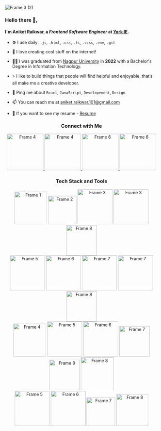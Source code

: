 ![Frame 3 (2)](https://github.com/aniket-raikwar-dev/aniket-raikwar-dev/assets/65860069/4568cd74-47e0-45bc-a7a8-0bfe695ef541)

### Hello there 👋,

#### I'm Aniket Raikwar, a *Frontend Software Engineer* at [York IE](https://york.ie/).


- ⚙️ I use daily: `.js`, `.html`, `.css`, `.ts`, `.scss`, `.env`, `.git`
  
- 🌱 I love creating cool stuff on the internet!
  
- 👨‍💻 I was graduated from [Nagpur University](https://www.tgpcet.com/) in **2022** with a Bachelor's Degree in Information Technology.

- ⚡ I like to build things that people will find helpful and enjoyable, that’s all make me a creative developer.

- 💬 Ping me about `React`, `JavaScript`, `Developement`, `Design`.

- 📫 You can reach me at [aniket.raikwar.101@gmail.com](aniket.raikwar.101@gmail.com)

- 📄 If you want to see my resume - [Resume](aniket.raikwar.101@gmail.com)
  


<h3 align="center">Connect with Me</h3>

<div align="center">
<a href="https://www.instagram.com/aniket.raikwar_/" target="_blank">
  <img src="https://github.com/aniket-raikwar-dev/aniket-raikwar-dev/assets/65860069/a943662e-c08c-4ca7-9c11-9ff58d288302" alt="Frame 4" width="120"/>
</a>
<a href="https://github.com/aniket-raikwar-dev" target="_blank">
  <img src="https://github.com/aniket-raikwar-dev/aniket-raikwar-dev/assets/65860069/84c5fcfd-5830-4338-9e07-3a6d774b035e" alt="Frame 4" width="120"/>
</a>
<a href="https://x.com/raikwar_101" target="_blank">
 <img src="https://github.com/aniket-raikwar-dev/aniket-raikwar-dev/assets/65860069/66793683-d22e-4fa0-8db8-b8964ab32d32" alt="Frame 6" width="120"/>
</a>
<a href="https://medium.com/@aniket.raikwar.101" target="_blank">
 <img src="https://github.com/aniket-raikwar-dev/aniket-raikwar-dev/assets/65860069/8d38127b-f56e-416f-bc29-8f2b52e0cef4" alt="Frame 6" width="120"/>
</a>
</div>

<h3 align="center">Tech Stack and Tools</h3>

<div align="center">
  <img src="https://github.com/aniket-raikwar-dev/aniket-raikwar-dev/assets/65860069/7b109308-96bf-43d8-8f63-07a53158707a" alt="Frame 1" width="107"/>
  <img src="https://github.com/aniket-raikwar-dev/aniket-raikwar-dev/assets/65860069/9e46f89b-e324-47b3-82e6-758d1a5730db" alt="Frame 2" width="93"/>
  <img src="https://github.com/aniket-raikwar-dev/aniket-raikwar-dev/assets/65860069/14c29aed-d4ed-46bf-8c29-2db14e2ce73e" alt="Frame 3" width="115"/>
  <img src="https://github.com/aniket-raikwar-dev/aniket-raikwar-dev/assets/65860069/6a75a946-562b-4495-8b95-293d34c558a5" alt="Frame 3" width="115"/>
  <img src="https://github.com/aniket-raikwar-dev/aniket-raikwar-dev/assets/65860069/944bccfd-7cdc-462c-83c3-f46ee998435e" alt="Frame 8" width="100"/>
</div>



<div align="center">
  <img src="https://github.com/aniket-raikwar-dev/aniket-raikwar-dev/assets/65860069/9331e325-000d-4ec2-a6a5-8053876fd92a" alt="Frame 5" width="115"/>
  <img src="https://github.com/aniket-raikwar-dev/aniket-raikwar-dev/assets/65860069/9180675a-435d-4a6b-a279-3561cf35b655" alt="Frame 6" width="115"/>
  <img src="https://github.com/aniket-raikwar-dev/aniket-raikwar-dev/assets/65860069/e3029f4e-1652-4925-961e-956b3fe32eb7" alt="Frame 7" width="115"/>
  <img src="https://github.com/aniket-raikwar-dev/aniket-raikwar-dev/assets/65860069/1e0df25b-bc2f-4f4e-b5e7-d3732e088ba9" alt="Frame 7" width="115"/>
  <img src="https://github.com/aniket-raikwar-dev/aniket-raikwar-dev/assets/65860069/e5b41fe9-3b62-4065-a8e3-986ab90cb921" alt="Frame 8" width="100"/>
</div>


<div align="center">
  <img src="https://github.com/aniket-raikwar-dev/aniket-raikwar-dev/assets/65860069/40051c45-5bcd-472a-a57f-d3163833f229" alt="Frame 4" width="108"/>
  <img src="https://github.com/aniket-raikwar-dev/aniket-raikwar-dev/assets/65860069/5eaa3880-621a-47c3-8fb4-e16508480e55" alt="Frame 5" width="115"/>
  <img src="https://github.com/aniket-raikwar-dev/aniket-raikwar-dev/assets/65860069/027f3e1e-abc4-4e37-94a7-313b6e15d8d7" alt="Frame 6" width="115"/>
  <img src="https://github.com/aniket-raikwar-dev/aniket-raikwar-dev/assets/65860069/abb33909-64ae-4711-8bdd-d94e0888ef27" alt="Frame 7" width="100"/>
  <img src="https://github.com/aniket-raikwar-dev/aniket-raikwar-dev/assets/65860069/6a7621ab-9acf-4e2c-8776-0c2ed9540c4e" alt="Frame 8" width="100"/>
  <img src="https://github.com/aniket-raikwar-dev/aniket-raikwar-dev/assets/65860069/ce4f805d-58ed-41de-ba9c-7f76bd3919cd" alt="Frame 8" width="108"/>
</div>





<div align="center">
  <img src="https://github.com/aniket-raikwar-dev/aniket-raikwar-dev/assets/65860069/d3d593e0-cdca-430f-814c-977c0f5a434f" alt="Frame 5" width="115"/>
  <img src="https://github.com/aniket-raikwar-dev/aniket-raikwar-dev/assets/65860069/95f9d83f-0429-4e27-a4dd-5fd1d1b6edb3" alt="Frame 6" width="115"/>
  <img src="https://github.com/aniket-raikwar-dev/aniket-raikwar-dev/assets/65860069/14769ca9-8295-4842-b548-0eef3ce75fb9" alt="Frame 7" width="94"/>
  <img src="https://github.com/aniket-raikwar-dev/aniket-raikwar-dev/assets/65860069/f2158c04-d87e-4264-a0d0-e703730771a2" alt="Frame 8" width="105"/>
</div>

